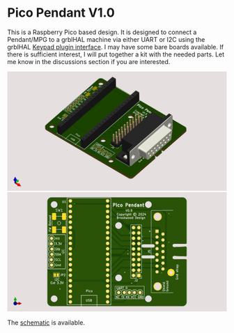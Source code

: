 # Pico Pendant V1.0

This is a Raspberry Pico based design.  It is designed to connect a Pendant/MPG to a grblHAL machine via either UART or I2C using the grblHAL [Keypad plugin interface](https://github.com/grblHAL/Plugin_keypad). I may have some bare boards available. If there is sufficient interest, I will put together a kit with the needed parts.  Let me know in the discussions section if you are interested.

![image 1](https://github.com/phil-barrett/PicoPendant/blob/main/Renders/V1/PR2040-MPG.png)
![image 1](https://github.com/phil-barrett/PicoPendant/blob/main/Renders/V1/PR2040-MPG-top.png)

The [schematic](https://github.com/phil-barrett/PicoPendant/blob/main/PicoPendant_V1/Schematic/V0.9%20Schematic.pdf) is available.
